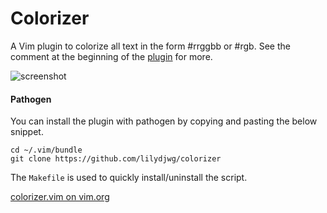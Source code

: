 # Colorizer

A Vim plugin to colorize all text in the form #rrggbb or #rgb. See the comment at the beginning of the [plugin](https://github.com/lilydjwg/colorizer/tree/master/plugin/colorizer.vim) for more.

![screenshot](https://github.com/lilydjwg/colorizer/raw/master/screenshot.png)

#### Pathogen

You can install the plugin with pathogen by copying and pasting the below snippet.

    cd ~/.vim/bundle
    git clone https://github.com/lilydjwg/colorizer

The `Makefile` is used to quickly install/uninstall the script.

[colorizer.vim on vim.org](http://www.vim.org/scripts/script.php?script_id=3567)
